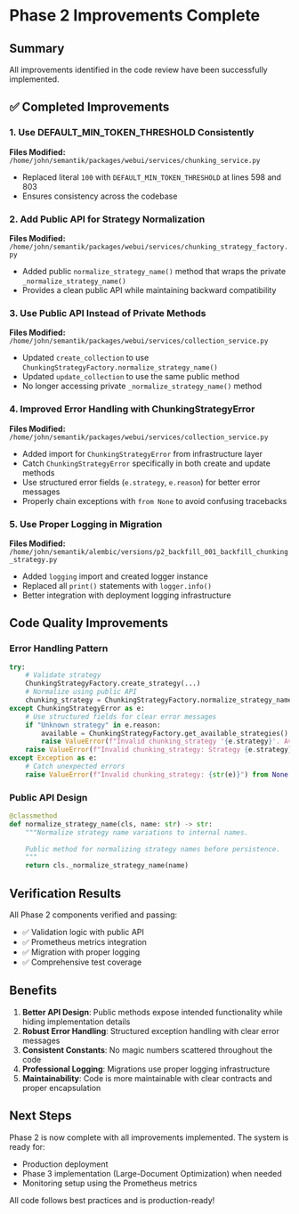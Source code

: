 # Phase 2 Improvements Complete

## Summary
All improvements identified in the code review have been successfully implemented.

## ✅ Completed Improvements

### 1. **Use DEFAULT_MIN_TOKEN_THRESHOLD Consistently**
**Files Modified:** `/home/john/semantik/packages/webui/services/chunking_service.py`
- Replaced literal `100` with `DEFAULT_MIN_TOKEN_THRESHOLD` at lines 598 and 803
- Ensures consistency across the codebase

### 2. **Add Public API for Strategy Normalization**
**Files Modified:** `/home/john/semantik/packages/webui/services/chunking_strategy_factory.py`
- Added public `normalize_strategy_name()` method that wraps the private `_normalize_strategy_name()`
- Provides a clean public API while maintaining backward compatibility

### 3. **Use Public API Instead of Private Methods**
**Files Modified:** `/home/john/semantik/packages/webui/services/collection_service.py`
- Updated `create_collection` to use `ChunkingStrategyFactory.normalize_strategy_name()` 
- Updated `update_collection` to use the same public method
- No longer accessing private `_normalize_strategy_name()` method

### 4. **Improved Error Handling with ChunkingStrategyError**
**Files Modified:** `/home/john/semantik/packages/webui/services/collection_service.py`
- Added import for `ChunkingStrategyError` from infrastructure layer
- Catch `ChunkingStrategyError` specifically in both create and update methods
- Use structured error fields (`e.strategy`, `e.reason`) for better error messages
- Properly chain exceptions with `from None` to avoid confusing tracebacks

### 5. **Use Proper Logging in Migration**
**Files Modified:** `/home/john/semantik/alembic/versions/p2_backfill_001_backfill_chunking_strategy.py`
- Added `logging` import and created logger instance
- Replaced all `print()` statements with `logger.info()`
- Better integration with deployment logging infrastructure

## Code Quality Improvements

### Error Handling Pattern
```python
try:
    # Validate strategy
    ChunkingStrategyFactory.create_strategy(...)
    # Normalize using public API
    chunking_strategy = ChunkingStrategyFactory.normalize_strategy_name(chunking_strategy)
except ChunkingStrategyError as e:
    # Use structured fields for clear error messages
    if "Unknown strategy" in e.reason:
        available = ChunkingStrategyFactory.get_available_strategies()
        raise ValueError(f"Invalid chunking_strategy '{e.strategy}'. Available strategies: {', '.join(available)}") from None
    raise ValueError(f"Invalid chunking_strategy: Strategy {e.strategy} failed: {e.reason}") from None
except Exception as e:
    # Catch unexpected errors
    raise ValueError(f"Invalid chunking_strategy: {str(e)}") from None
```

### Public API Design
```python
@classmethod
def normalize_strategy_name(cls, name: str) -> str:
    """Normalize strategy name variations to internal names.
    
    Public method for normalizing strategy names before persistence.
    """
    return cls._normalize_strategy_name(name)
```

## Verification Results

All Phase 2 components verified and passing:
- ✅ Validation logic with public API
- ✅ Prometheus metrics integration
- ✅ Migration with proper logging
- ✅ Comprehensive test coverage

## Benefits

1. **Better API Design**: Public methods expose intended functionality while hiding implementation details
2. **Robust Error Handling**: Structured exception handling with clear error messages
3. **Consistent Constants**: No magic numbers scattered throughout the code
4. **Professional Logging**: Migrations use proper logging infrastructure
5. **Maintainability**: Code is more maintainable with clear contracts and proper encapsulation

## Next Steps

Phase 2 is now complete with all improvements implemented. The system is ready for:
- Production deployment
- Phase 3 implementation (Large-Document Optimization) when needed
- Monitoring setup using the Prometheus metrics

All code follows best practices and is production-ready!